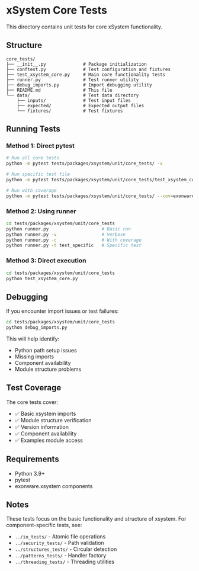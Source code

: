 # xSystem Core Tests

This directory contains unit tests for core xSystem functionality.

## Structure

```
core_tests/
├── __init__.py              # Package initialization
├── conftest.py              # Test configuration and fixtures
├── test_xsystem_core.py     # Main core functionality tests
├── runner.py                # Test runner utility
├── debug_imports.py         # Import debugging utility
├── README.md                # This file
└── data/                    # Test data directory
    ├── inputs/              # Test input files
    ├── expected/            # Expected output files
    └── fixtures/            # Test fixtures
```

## Running Tests

### Method 1: Direct pytest
```bash
# Run all core tests
python -m pytest tests/packages/xsystem/unit/core_tests/ -v

# Run specific test file
python -m pytest tests/packages/xsystem/unit/core_tests/test_xsystem_core.py -v

# Run with coverage
python -m pytest tests/packages/xsystem/unit/core_tests/ --cov=exonware.xsystem --cov-report=html
```

### Method 2: Using runner
```bash
cd tests/packages/xsystem/unit/core_tests
python runner.py                    # Basic run
python runner.py -v                 # Verbose
python runner.py -c                 # With coverage
python runner.py -t test_specific   # Specific test
```

### Method 3: Direct execution
```bash
cd tests/packages/xsystem/unit/core_tests
python test_xsystem_core.py
```

## Debugging

If you encounter import issues or test failures:

```bash
cd tests/packages/xsystem/unit/core_tests
python debug_imports.py
```

This will help identify:
- Python path setup issues
- Missing imports
- Component availability
- Module structure problems

## Test Coverage

The core tests cover:

- ✅ Basic xsystem imports
- ✅ Module structure verification  
- ✅ Version information
- ✅ Component availability
- ✅ Examples module access

## Requirements

- Python 3.9+
- pytest
- exonware.xsystem components

## Notes

These tests focus on the basic functionality and structure of xsystem.
For component-specific tests, see:

- `../io_tests/` - Atomic file operations
- `../security_tests/` - Path validation
- `../structures_tests/` - Circular detection
- `../patterns_tests/` - Handler factory
- `../threading_tests/` - Threading utilities 